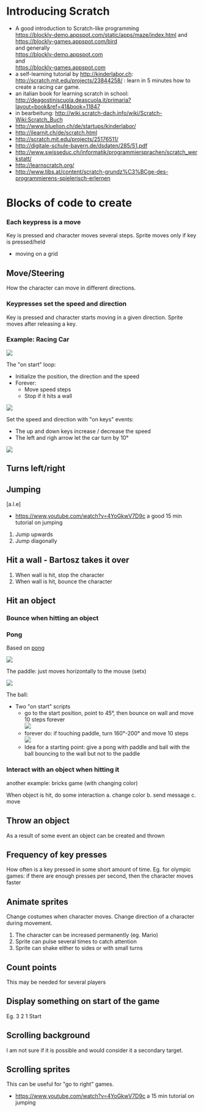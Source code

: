 # Introducing Scratch

- A good introduction to Scratch-like programming  
  https://blockly-demo.appspot.com/static/apps/maze/index.html and  
  https://blockly-games.appspot.com/bird  
  and generally  
  https://blockly-demo.appspot.com  
  and  
  https://blockly-games.appspot.com
- a self-learning tutorial by <http://kinderlabor.ch>: http://scratch.mit.edu/projects/23844258/ : learn in 5 minutes how to create a racing car game.
- an italian book for learning scratch in school: <http://deagostiniscuola.deascuola.it/primaria?layout=book&ref=41&book=11847>
- in bearbeitung: <http://wiki.scratch-dach.info/wiki/Scratch-Wiki:Scratch_Buch>
- <http://www.bluelion.ch/de/startups/kinderlabor/>
- <http://ilearnit.ch/de/scratch.html>
- <http://scratch.mit.edu/projects/25176511/>
- <http://digitale-schule-bayern.de/dsdaten/285/51.pdf>
- <http://www.swisseduc.ch/informatik/programmiersprachen/scratch_werkstatt/>
- <http://learnscratch.org/>
- <http://www.tibs.at/content/scratch-grundz%C3%BCge-des-programmierens-spielerisch-erlernen>

# Blocks of code to create

### Each keypress is a move

Key is pressed and character moves several steps. Sprite moves only if key is pressed/held

- moving on a grid

## Move/Steering

How the character can move in different directions.  


### Keypresses set the speed and direction

Key is pressed and character starts moving in a given direction. Sprite moves after releasing a key.

### Example: Racing Car

![](racing_car-result.png)

The "on start" loop:

- Initialize the position, the direction and the speed
- Forever:
  - Move speed steps
  - Stop if it hits a wall

![](racing_car-movement.png)

Set the speed and direction with "on keys" events:

- The up and down keys increase / decrease the speed
- The left and righ arrow let the car turn by 10°

![](racing_car-arrows.png)


## Turns left/right

## Jumping

[a.l.e]

- https://www.youtube.com/watch?v=4YoGkwV7D9c a good 15 min tutorial on jumping

1. Jump upwards
2. Jump diagonally

## Hit a wall - Bartosz takes it over
1. When wall is hit, stop the character
2. When wall is hit, bounce the character

## Hit an object

### Bounce when hitting an object


### Pong

Based on [pong](http://scratch.mit.edu/projects/10128515/#editor)

![](pong_overview.png)

The paddle: just moves horizontally to the mouse (setx)

![](pong_paddle_move.png)

The ball:
- Two "on start" scripts
  - go to the start position, point to 45°, then bounce on wall and move 10 steps forever  
    ![](pong_ball_move.png)
  - forever do: if touching paddle, turn 160°-200° and move 10 steps  
    ![](pong_ball_bounce.png)
  - Idea for a starting point: give a pong with paddle and ball with the ball bouncing to the wall but not to the paddle

### Interact with an object when hitting it

another example: bricks game (with changing color)

When object is hit, do some interaction
  a. change color
  b. send message
  c. move

## Throw an object
As a result of some event an object can be created and thrown

## Frequency of key presses
How often is a key pressed in some short amount of time.
Eg. for olympic games: if there are enough presses per second, then the character moves faster

## Animate sprites
Change costumes when character moves. Change direction of a character during movement.
1. The character can be increased permanently (eg. Mario)
2. Sprite can pulse several times to catch attention
3. Sprite can shake either to sides or with small turns 

## Count points
This may be needed for several players

## Display something on start of the game
Eg. 3 2 1 Start

## Scrolling background
I am not sure if it is possible and would consider it a secondary target.

## Scrolling sprites

This can be useful for "go to right" games.

- https://www.youtube.com/watch?v=4YoGkwV7D9c a 15 min tutorial on jumping
